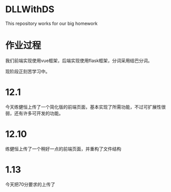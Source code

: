 # DLLWithDS
This repository works for our big homework

# 作业过程

我们前端实现使用vue框架，后端实现使用flask框架，分词采用结巴分词。

现阶段正刻苦学习中。

# 12.1

今天练健恒上传了一个简化版的前端页面，基本实现了所需功能，不过可扩展性很弱，还有许多可开发的功能。

# 12.10

练健恒上传了一个稍好一点的前端页面，并重构了文件结构

# 1.13

今天把70分要求的上传了

